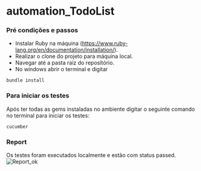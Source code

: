 # automation_TodoList

### Pré condições e passos
 - Instalar Ruby na máquina (https://www.ruby-lang.org/en/documentation/installation/).
 - Realizar o clone do projeto para máquina local.
 - Navegar até a pasta raiz do repositório.
 - No windows abrir o terminal e digitar
 ```
 bundle install
 ```

### Para iniciar os testes
Após ter todas as gems instaladas no ambiente digitar o seguinte comando no terminal para iniciar os testes:
```
cucumber
```

### Report
Os testes foram executados localmente e estão com status passed.
![Report_ok](https://github.com/Taciones/automacao_todo/blob/main/images/report_ok.png)